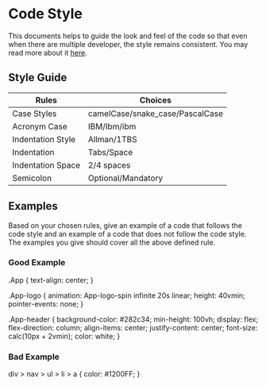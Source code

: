 # Code Style

This documents helps to guide the look and feel of the code so that even when there are multiple developer, the style remains consistent. You may read more about it [here](https://javascript.info/coding-style).

## Style Guide

| Rules             | Choices                         |
| ----------------- | ------------------------------- |
| Case Styles       | camelCase/snake_case/PascalCase |
| Acronym Case      | IBM/Ibm/ibm                     |
| Indentation Style | Allman/1TBS                     |
| Indentation       | Tabs/Space                      |
| Indentation Space | 2/4 spaces                      |
| Semicolon         | Optional/Mandatory              |

## Examples

Based on your chosen rules, give an example of a code that follows the code style and an example of a code that does not follow the code style. The examples you give should cover all the above defined rule.

### Good Example

  .App {
    text-align: center;
  }

  .App-logo {
    animation: App-logo-spin infinite 20s linear;
    height: 40vmin;
    pointer-events: none;
  }

  .App-header {
    background-color: #282c34;
    min-height: 100vh;
    display: flex;
    flex-direction: column;
    align-items: center;
    justify-content: center;
    font-size: calc(10px + 2vmin);
    color: white;
  }


### Bad Example

div > nav > ul > li > a {
    color: #1200FF;
}
